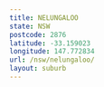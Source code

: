 ```yaml
---
title: NELUNGALOO
state: NSW
postcode: 2876
latitude: -33.159023
longitude: 147.772834
url: /nsw/nelungaloo/
layout: suburb
---
```

